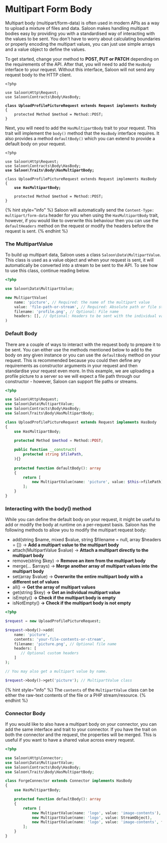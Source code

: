 # Multipart Form Body

Multipart body (multipart/form-data) is often used in modern APIs as a way to upload a mixture of files and data. Saloon makes handling multipart bodies easy by providing you with a standardised way of interacting with the values to be sent. You don't have to worry about calculating boundaries or properly encoding the multipart values, you can just use simple arrays and a value object to define the values.

To get started, change your method to **POST, PUT or PATCH** depending on the requirements of the API. After that, you will need to add the `HasBody` interface to your request. Without this interface, Saloon will not send any request body to the HTTP client.

<pre class="language-php"><code class="lang-php">&#x3C;?php

use Saloon\Http\Request;
use Saloon\Contracts\Body\HasBody;

<strong>class UploadProfilePictureRequest extends Request implements HasBody
</strong>{
    protected Method $method = Method::POST;
}
</code></pre>

Next, you will need to add the `HasMultipartBody` trait to your request. This trait will implement the `body()` method that the `HasBody` interface requires. It also provides a method `defaultBody()` which you can extend to provide a default body on your request.

<pre class="language-php"><code class="lang-php">&#x3C;?php

use Saloon\Http\Request;
use Saloon\Contracts\Body\HasBody;
<strong>use Saloon\Traits\Body\HasMultipartBody;
</strong>
class UploadProfilePictureRequest extends Request implements HasBody
{
<strong>    use HasMultipartBody;
</strong>
    protected Method $method = Method::POST;
}
</code></pre>

{% hint style="info" %}
Saloon will automatically send the `Content-Type: multipart/form-data` header for you when using the `HasMultipartBody` trait, however, if you would like to overwrite this behaviour then you can use the `defaultHeaders` method on the request or modify the headers before the request is sent.
{% endhint %}

### The MultipartValue

To build up multipart data, Saloon uses a class `Saloon\Data\MultipartValue`. This class is used as a value object and when your request is sent, it will automatically be converted into a stream to be sent to the API. To see how to use this class, continue reading below.

```php
<?php

use Saloon\Data\MultipartValue;

new MultipartValue(
    name: 'picture', // Required: the name of the multipart value
    value: 'file-path-or-stream', // Required: Absolute path or file stream
    filename: 'profile.png', // Optional: File name
    headers: [], // Optional: Headers to be sent with the individual value
)
```

### Default Body

There are a couple of ways to interact with the request body to prepare it to be sent. You can either use the methods mentioned below to add to the body on any given instance or you can use the `defaultBody` method on your request. This is recommended because you could then define any requirements as constructor arguments in your request and then standardise your request even more. In this example, we are uploading a profile picture to a server so we will expect a file path through our constructor - however, Saloon can support file paths or streams.

```php
<?php

use Saloon\Http\Request;
use Saloon\Data\MultipartValue;
use Saloon\Contracts\Body\HasBody;
use Saloon\Traits\Body\HasMultipartBody;

class UploadProfilePictureRequest extends Request implements HasBody
{
    use HasMultipartBody;

    protected Method $method = Method::POST;
    
    public function __construct(
        protected string $filePath,
    ){}
    
    protected function defaultBody(): array
    {
        return [
            new MultipartValue(name: 'picture', value: $this->filePath)
        ];
    }
}
```

### Interacting with the body() method

While you can define the default body on your request, it might be useful to add or modify the body at runtime on a per-request basis. Saloon has the following methods to allow you to modify the multipart request body:

* add(string $name, mixed $value, string $filename = null, array $headers = \[]) -> **Add a multipart value to the  multipart body**
* attach(MultipartValue $value) -> **Attach a multipart directly to the  multipart body**
* remove(string $key) -> **Remove an item from the multipart body**
* merge(... $arrays) -> **Merge another array of multipart values into the multipart body**
* set(array $value) ->  **Overwrite the entire multipart body with a different set of values**
* all() -> **Get the array of multipart values**
* get(string $key) **-> Get an individual multipart value**
* isEmpty() **-> Check if the multipart body is empty**
* isNotEmpty() **-> Check if the multipart body is not empty**

```php
<?php

$request = new UploadProfilePictureRequest;

$request->body()->add(
    name: 'picture',
    contents: 'your-file-contents-or-stream', 
    filename: 'picture.png', // Optional file name
    headers: [
       // Optional custom headers
    ]
);

// You may also get a multipart value by name.

$request->body()->get('picture'); // MultipartValue class

```

{% hint style="info" %}
The `contents` of the `MultipartValue` class can be either the raw-text contents of the file or a PHP stream/resource.
{% endhint %}

### Connector Body

If you would like to also have a multipart body on your connector, you can add the same interface and trait to your connector. If you have the trait on both the connector and the request, the properties will be merged. This is useful if you want to have a shared value across every request.

```php
<?php

use Saloon\Http\Connector;
use Saloon\Data\MultipartValue;
use Saloon\Contracts\Body\HasBody;
use Saloon\Traits\Body\HasMultipartBody;

class ForgeConnector extends Connector implements HasBody
{
    use HasMultipartBody;

    protected function defaultBody(): array
    {
        return [
            new MultipartValue(name: 'logo', value: 'image-contents'), 
            new MultipartValue(name: 'logo', value: StreamObject), 
            new MultipartValue(name: 'logo', value: 'image-contents', filename: 'logo.png', headers: [...]),
        ];
    }
}
```
